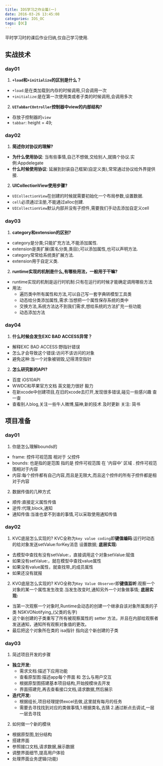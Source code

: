 ```yaml
---
title: IOS学习之作业篇(一)
date: 2016-03-26 13:45:08
categories: IOS_OC
tags: [OC]
---
```


平时学习时的课后作业归纳,仅自己学习使用.

<!-- more -->

## 实战技术
### day01
1. **`+load`和`+initialize`的区别是什么？**
 * `+load`:是在类加载到内存的时候调用,只会调用一次
 * `+initialize`:是在第一次使用类或者子类的时候调用,会调用多次
2. **`UITabBarCOntroller`控制器中view的内部结构?**
 * 存放子控制器的`view`
 * `tabbar`: height = 49;


### day02
1. **简述你对协议的理解?**
 * **为什么使用协议**: 当有些事情,自己不想做,交给别人,就搞个协议.实例:Appdelegate
 * **什么时候使用协议**: 延展到封装自己框架(自定义类),常常通过协议给外界提供接.
2. **UICollectionView使用步骤?**
 * `UICollectionView`在创建的时候就需要初始化一个布局参数,设置数据.
 * `cell`必须通过注册,不能通过alloc创建.
 * `UICollectionView`默认内部并没有子控件,需要我们手动去添加自定义cell

### day03
1. **category和extension的区别?**
 * category是分类;只能扩充方法,不能添加属性.
 * extension是类扩展(匿名分类,类目);可以添加属性,也可以声明方法.
 * category常常给系统类扩展方法.
 * extension用于自定义类.
2. **runtime实现的机制是什么,有哪些用法，一般用于干嘛?**
 * runtime实现的机制是运行时机制:只有在运行的时候才能确定调用哪些方法
 * 用法:
     * 遍历类中所有属性和方法,可以自己写一套字典转模型工具类
     * 动态给分类添加属性,需求:当想把一个属性保存系统的类中
     * 交换方法,系统方法达不到我们需求,想给系统的方法扩充一些功能
     * 动态添加方法
    
### day04
1. **什么时候会发生EXC BAD ACCESS异常？**
 * 解释EXC BAD ACCESS:野指针错误
 * 怎么才会导致这个错误:访问不该访问的对象
 * 避免这种:当一个对象被销毁,记得清空指针
2. **怎么研究新的API?**
 * 百度 iOS10API
 * WWDC和苹果官方文档 英文能力很好 毅力
 * 在新xcode中创建项目,在旧的xcode去打开,发现很多错误,碰见一些感兴趣 查一查
 * 查看别人blog,关注一些牛人微博,猫神,新的技术 及时更新 关注: 简书


## 项目准备
### day01
1. 你是怎么理解bounds的
 * frame: 控件可视范围 相对于 父控件
 * bounds: 也是指的是范围 指的是 控件可视范围 在 '内容中' 区域 . 控件可视范围相对于内容
 * 内容:每个控件都有自己内容,而且是无限大,而且这个控件的所有子控件都是相对于内容
2. 数据传值的几种方式
 * 顺传:直接定义属性传值
 * 逆传:代理,block,通知
  * 通知传值:当谁也拿不到谁的事情,可以采取使用通知传值

### day02
1. KVC底层怎么实现的?
KVC全称为`key value coding`即**键值编码**:运行时动态的给对象发送setValue:forKey消息 设置数据;
**底层实现:**
 * 去模型中查找有没有setValue:，直接调用这个对象setValue:赋值
 * 如果没有setValue:，就在模型中查找value属性
 * 如果没有value属性，就查找带_的成员属性
 * 如果还没有就报 
2. KVO底层怎么实现的?
KVO全称为`Key Value Observer`即**键值监听**:观察一个对象的某一个属性发生改变.当发生改变时,通知另外一个对象做事情;
**底层实现:**
  * 当第一次观察一个对象时,Runtime会动态的创建一个继承自该对象所属类的子类 NSKVONotifying_(父类的名字)
  * 这个新创建的子类重写了所有被观察属性的 setter 方法，并且在内部给观察者发送通知，通知所有观察对象值的更改。
  * 最后把这个对象所在类的 isa指针 指向这个新创建的子类

### day03
1. 简述项目开发的步骤<br>
  * **独立开发:**
    * 需求文档:描述下应用功能
    * 查看原型图:描述app每个界面 和 怎么与用户交互
    * 根据原型图搭建基本项目结构,开始按模块去开发
    * 界面搭建完,再去查看接口文档,请求数据,然后展示<br>
  * **迭代开发:**
    * 根据组长,项目经理提供excel去做,这里就有每月的任务
    * 需要去寻找找到对应的类做事情,1.根据类名,去猜 2.通过断点去调试,一层一层去寻找
2. 如何做一个新的模块
 * 根据原型图,划分结构
 * 搭建界面
 * 参照接口文档,请求数据,展示数据
 * 调整界面细节,提高用户体验
 * 处理界面业务逻辑(功能)


